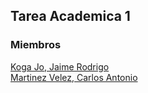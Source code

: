 ## Tarea Academica 1
### Miembros
[Koga Jo, Jaime Rodrigo](https://www.github.com/rkogaj)  
[Martinez Velez, Carlos Antonio](https://www.github.com/carlosmave)
